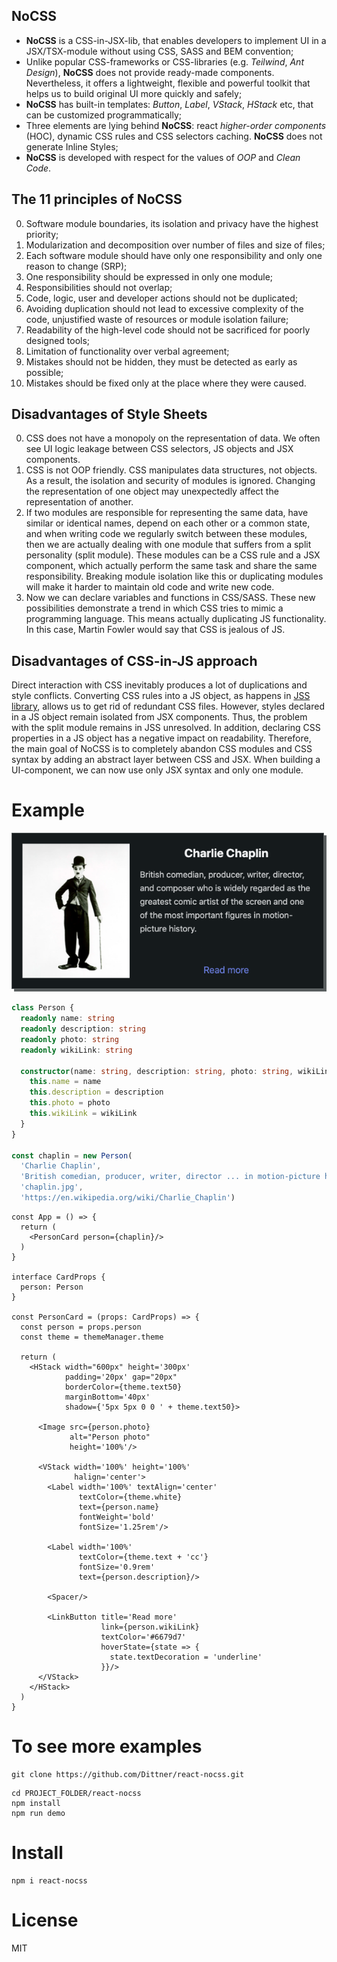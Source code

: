 ## NoCSS
+ __NoCSS__ is a CSS-in-JSX-lib, that enables developers to implement UI in a JSX/TSX-module without using CSS, SASS and BEM convention;
+ Unlike popular CSS-frameworks or CSS-libraries (e.g. _Teilwind_, _Ant Design_), __NoCSS__ does not provide ready-made components. Nevertheless, it offers a lightweight, flexible and powerful toolkit that helps us to build original UI more quickly and safely;
+ __NoCSS__ has built-in templates: _Button_, _Label_, _VStack_, _HStack_ etc, that can be customized programmatically;
+ Three elements are lying behind __NoCSS__: react _higher-order components_ (HOC), dynamic CSS rules and CSS selectors caching. __NoCSS__ does not generate Inline Styles;
+ __NoCSS__ is developed with respect for the values of _OOP_ and _Clean Code_.

## The 11 principles of NoCSS
0. Software module boundaries, its isolation and privacy have the highest priority;
1. Modularization and decomposition over number of files and size of files;
2. Each software module should have only one responsibility and only one reason to change (SRP);
3. One responsibility should be expressed in only one module;
4. Responsibilities should not overlap;
5. Code, logic, user and developer actions should not be duplicated;
6. Avoiding duplication should not lead to excessive complexity of the code, unjustified waste of resources or module isolation failure;
7. Readability of the high-level code should not be sacrificed for poorly designed tools;
8. Limitation of functionality over verbal agreement;
9. Mistakes should not be hidden, they must be detected as early as possible;
10. Mistakes should be fixed only at the place where they were caused.

## Disadvantages of Style Sheets
0. CSS does not have a monopoly on the representation of data. We often see UI logic leakage between CSS selectors, JS objects and JSX components.
1. CSS is not OOP friendly. CSS manipulates data structures, not objects. As a result, the isolation and security of modules is ignored. Changing the representation of one object may unexpectedly affect the representation of another.
2. If two modules are responsible for representing the same data, have similar or identical names, depend on each other or a common state, and when writing code we regularly switch between these modules, then we are actually dealing with one module that suffers from a split personality (split module). These modules can be a CSS rule and a JSX component, which actually perform the same task and share the same responsibility. Breaking module isolation like this or duplicating modules will make it harder to maintain old code and write new code.
3. Now we can declare variables and functions in CSS/SASS. These new possibilities demonstrate a trend in which CSS tries to mimic a programming language. This means actually duplicating JS functionality. In this case, Martin Fowler would say that CSS is jealous of JS.

## Disadvantages of CSS-in-JS approach
Direct interaction with CSS inevitably produces a lot of duplications and style conflicts.
Converting CSS rules into a JS object, as happens in [JSS library](https://cssinjs.org/), allows us to get rid of redundant CSS files.
However, styles declared in a JS object remain isolated from JSX components. Thus, the problem with the split module remains in JSS unresolved. In addition, declaring CSS properties in a JS object has a negative impact on readability.
Therefore, the main goal of NoCSS is to completely abandon CSS modules and CSS syntax by adding an abstract layer between CSS and JSX. When building a UI-component, we can now use only JSX syntax and only one module.

# Example

[![screenshot](public/nocss-example.png)](#)
```ts
class Person {
  readonly name: string
  readonly description: string
  readonly photo: string
  readonly wikiLink: string

  constructor(name: string, description: string, photo: string, wikiLink: string) {
    this.name = name
    this.description = description
    this.photo = photo
    this.wikiLink = wikiLink
  }
}

const chaplin = new Person(
  'Charlie Chaplin',
  'British comedian, producer, writer, director ... in motion-picture history.',
  'chaplin.jpg',
  'https://en.wikipedia.org/wiki/Charlie_Chaplin')
```

```tsx
const App = () => {
  return (
    <PersonCard person={chaplin}/>
  )
}

interface CardProps {
  person: Person
}

const PersonCard = (props: CardProps) => {
  const person = props.person
  const theme = themeManager.theme

  return (
    <HStack width="600px" height='300px'
            padding='20px' gap="20px"
            borderColor={theme.text50}
            marginBottom='40px'
            shadow={'5px 5px 0 0 ' + theme.text50}>

      <Image src={person.photo}
             alt="Person photo"
             height='100%'/>

      <VStack width='100%' height='100%'
              halign='center'>
        <Label width='100%' textAlign='center'
               textColor={theme.white}
               text={person.name}
               fontWeight='bold'
               fontSize='1.25rem'/>

        <Label width='100%'
               textColor={theme.text + 'cc'}
               fontSize='0.9rem'
               text={person.description}/>

        <Spacer/>

        <LinkButton title='Read more'
                    link={person.wikiLink}
                    textColor='#6679d7'
                    hoverState={state => {
                      state.textDecoration = 'underline'
                    }}/>
      </VStack>
    </HStack>
  )
}

```
# To see more examples
```cli
git clone https://github.com/Dittner/react-nocss.git
```
```cli
cd PROJECT_FOLDER/react-nocss
npm install
npm run demo
```

# Install
```cli
npm i react-nocss
```

# License
MIT
